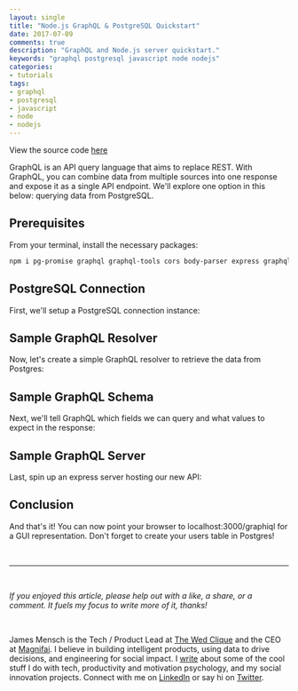 ```yaml
---
layout: single
title: "Node.js GraphQL & PostgreSQL Quickstart"
date: 2017-07-09
comments: true
description: "GraphQL and Node.js server quickstart."
keywords: "graphql postgresql javascript node nodejs"
categories:
- tutorials
tags:
- graphql
- postgresql
- javascript
- node
- nodejs
---
```


View the source code [here](https://github.com/JMensch/graphql-postgres-quickstart-demo)

GraphQL is an API query language that aims to replace REST. With GraphQL, you can
combine data from multiple sources into one response and expose it as a single API endpoint. We'll explore one option in this below: querying data from PostgreSQL.

## Prerequisites
From your terminal, install the necessary packages:

```bash
npm i pg-promise graphql graphql-tools cors body-parser express graphql-server-express
```


## PostgreSQL Connection
First, we'll setup a PostgreSQL connection instance:
<script src="https://gist.github.com/JMensch/b8f95d7b979c2485591186c92ecb863d.js"></script>

## Sample GraphQL Resolver
Now, let's create a simple GraphQL resolver to retrieve the data from Postgres:
<script src="https://gist.github.com/JMensch/25c7a3909ed473a9d7c862c04dab14e4.js"></script>

## Sample GraphQL Schema
Next, we'll tell GraphQL which fields we can query and what values to expect in the response:
<script src="https://gist.github.com/JMensch/c1824bb7f248b7166ce41d1ae22db4ec.js"></script>

## Sample GraphQL Server
Last, spin up an express server hosting our new API:
<script src="https://gist.github.com/JMensch/30ea85cf8d35c953cd673a4bf7fefbaa.js"></script>

## Conclusion

And that's it! You can now point your browser to localhost:3000/graphiql for a GUI representation.
Don't forget to create your users table in Postgres!

<br/>

---

<br/>

*If you enjoyed this article, please help out with a like, a share, or a comment. It fuels my focus to write more of it, thanks!*

<br/>

James Mensch is the Tech / Product Lead at <a href='https://www.thewedclique.com'>The Wed Clique</a> and the CEO at <a href='http://magnifai.io'>Magnifai</a>. I believe in building intelligent products, using data to drive decisions, and engineering for social impact. I <a href='https://medium.com/@james_mensch'>write</a> about some of the cool stuff I do with tech, productivity and motivation psychology, and my social innovation projects. Connect with me on <a href='https://www.linkedin.com/in/james-mensch/'>LinkedIn</a> or say hi on <a href='https://twitter.com/thebestmensch'>Twitter</a>.

